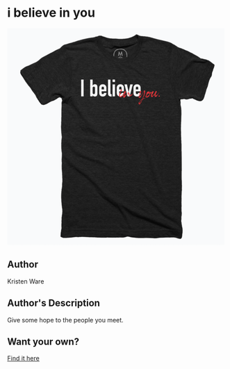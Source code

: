 # i believe in you

<img src="i-believe-in-you.png" />

## Author

Kristen Ware

## Author's Description

Give some hope to the people you meet.

## Want your own?

<a href="https://cottonbureau.com/products/i-believe-in-you-white" alt="Buy Now">Find it here</a>
